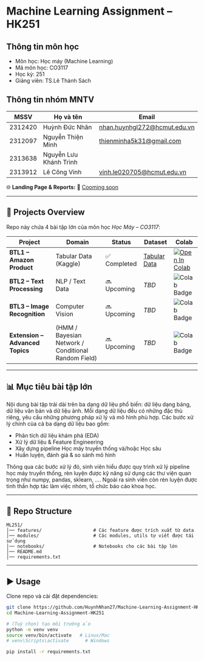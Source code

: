 # Machine Learning Assignment – HK251

## Thông tin môn học
* Môn học: Học máy (Machine Learning)
* Mã môn học: CO3117
* Học kỳ: 251
* Giảng viên: TS.Lê Thành Sách

## Thông tin nhóm MNTV
| MSSV | Họ và tên | Email |
|------|-----------|-------|
| 2312420 | Huỳnh Đức Nhân | nhan.huynhgl272@hcmut.edu.vn |
| 2312097 | Nguyễn Thiện Minh | thienminha5k31@gmail.com |
| 2313638 | Nguyễn Lưu Khánh Trình |  |
| 2313912 | Lê Công Vinh | vinh.le020705@hcmut.edu.vn |


🌐 **Landing Page & Reports:**  🔗 [Cooming soon]()  

---

## 🚀 Projects Overview

Repo này chứa 4 bài tập lớn của môn học *Học Máy – CO3117*:  

| Project | Domain | Status | Dataset | Colab |
|---------|--------|--------|------------------|-------|
| **BTL1 – Amazon Product** | Tabular Data (Kaggle) | ✅ Completed | [Tabular Data](https://www.kaggle.com/datasets/ikramshah512/amazon-products-sales-dataset-42k-items-2025) | [![Open In Colab](https://colab.research.google.com/assets/colab-badge.svg)](https://colab.research.google.com/drive/1lnNVOveIgLKCa18DMIH-YCL-XuOP2igN?usp=sharing) |
| **BTL2 – Text Processing** | NLP / Text Data | 🔜 Upcoming | _TBD_ | ![Colab Badge](https://img.shields.io/badge/Colab-coming--soon-lightgrey?logo=googlecolab&logoColor=white) |
| **BTL3 – Image Recognition** | Computer Vision | 🔜 Upcoming | _TBD_ | ![Colab Badge](https://img.shields.io/badge/Colab-coming--soon-lightgrey?logo=googlecolab&logoColor=white) |
| **Extension – Advanced Topics** | (HMM / Bayesian Network / Conditional Random Field) | 🔜 Upcoming | _TBD_ | ![Colab Badge](https://img.shields.io/badge/Colab-coming--soon-lightgrey?logo=googlecolab&logoColor=white) |

---

## 📊 Mục tiêu bài tập lớn

Nội dung bài tập trải dài trên ba dạng dữ liệu phổ biến: dữ liệu dạng bảng, dữ liệu văn bản và dữ liệu ảnh. Mỗi dạng dữ liệu đều có những đặc thù riêng, yêu cầu những phương pháp xử lý và mô hình phù hợp. Các bước xử lý chính của cả ba dạng dữ liệu bao gồm:

- Phân tích dữ liệu khám phá (EDA)  
- Xử lý dữ liệu & Feature Engineering  
- Xây dựng pipeline Học máy truyền thống và/hoặc Học sâu  
- Huấn luyện, đánh giá & so sánh mô hình

Thông qua các bước xử lý đó, sinh viên hiểu được quy trình xử lý pipeline học máy truyền thống, rèn luyện được kỹ năng sử dụng các thư viện quan trọng như numpy, pandas, sklearn, .... Ngoài ra sinh viên còn rèn luyện được tinh thần hợp tác làm việc nhóm, tổ chức báo cáo khoa học.

---

## 📂 Repo Structure

```
ML251/
│── features/                   # Các feature được trích xuất từ data
│── modules/                    # Các modules, utils tự viết được tái sử dụng
│── notebooks/                  # Notebooks cho các bài tập lớn
│── README.md
│── requirements.txt
```

---

## ▶️ Usage

Clone repo và cài đặt dependencies:

```bash
git clone https://github.com/HuynhNhan27/Machine-Learning-Assignment-HK251.git
cd Machine-Learning-Assignment-HK251

# (Tuỳ chọn) tạo môi trường ảo
python -m venv venv
source venv/bin/activate   # Linux/Mac
# venv\Scripts\activate      # Windows

pip install -r requirements.txt
```
